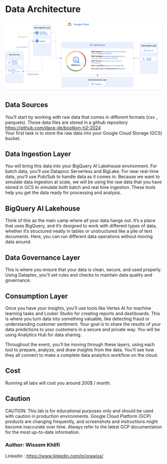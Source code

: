 # Data Architecture


![alt text](https://github.com/dace-de/bootkon-h2-2024/blob/main/architecture.png) 


## Data Sources

You’ll start by working with raw data that comes in different formats (csv , parquets). 
Those data files are stored in a github repository  https://github.com/dace-de/bootkon-h2-2024  
Your first task is to store the raw data into your Google Cloud Storage (GCS) bucket.

## Data Ingestion Layer

You will bring this data into your BigQuery AI Lakehouse environment. 
For batch data, you’ll use Dataproc Serverless and BigLake. 
For near real-time data, you’ll use Pub/Sub to handle data as it comes in. 
Because we want to simulate data ingestion at scale, we will be using the raw data that you have stored in GCS to simulate both batch and real time ingestion.
These tools help you get the data ready for processing and analysis.


## BigQuery AI Lakehouse

Think of this as the main camp where all your data hangs out. It’s a place that uses BigQuery, and it’s designed to work with different types of data, whether it’s structured neatly in tables or unstructured like a pile of text documents. Here, you can run different data operations without moving data around.

## Data Governance Layer

This is where you ensure that your data is clean, secure, and used properly. Using Dataplex, you’ll set rules and checks to maintain data quality and governance.

## Consumption Layer

Once you have your insights, you’ll use tools like Vertex AI for machine learning tasks and Looker Studio for creating reports and dashboards. This is where you turn data into something valuable, like detecting fraud or understanding customer sentiment.
Your goal is to share the results of your data predictions to your customers in a secure and private way. You will be using Analytics Hub for data sharing.

Throughout the event, you’ll be moving through these layers, using each tool to prepare, analyze, and draw insights from the data. You’ll see how they all connect to make a complete data analytics workflow on the cloud.

## Cost 

Running all labs will cost you around 200$ / month.

## Caution
CAUTION: This lab is for educational purposes only and should be used with caution in production environments. Google Cloud Platform (GCP) products are changing frequently, and screenshots and instructions might become inaccurate over time. Always refer to the latest GCP documentation for the most up-to-date information.

### Author: Wissem Khlifi

Linkedin : https://www.linkedin.com/in/orawiss/ 
